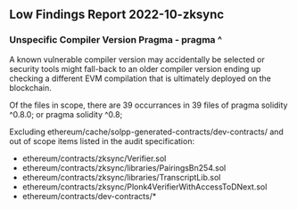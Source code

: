 ## Low Findings Report 2022-10-zksync

### Unspecific Compiler Version Pragma - pragma ^
A known vulnerable compiler version may accidentally be selected or security tools might fall-back to an older compiler version ending up checking a different EVM compilation that is ultimately deployed on the blockchain. 

Of the files in scope, there are 39 occurrances in 39 files of pragma solidity ^0.8.0; or pragma solidity ^0.8;

Excluding ethereum/cache/solpp-generated-contracts/dev-contracts/ and out of scope items listed in the audit specification:
- ethereum/contracts/zksync/Verifier.sol
- ethereum/contracts/zksync/libraries/PairingsBn254.sol	
- ethereum/contracts/zksync/libraries/TranscriptLib.sol
- ethereum/contracts/zksync/Plonk4VerifierWithAccessToDNext.sol
- ethereum/contracts/dev-contracts/*
